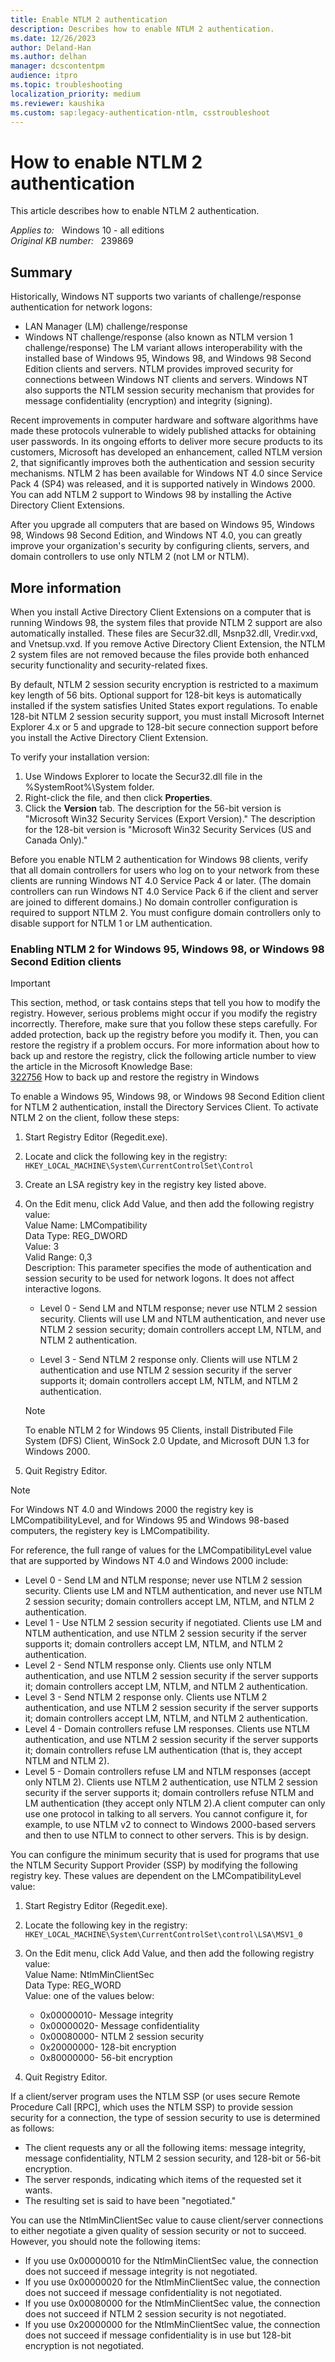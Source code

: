 ```yaml
---
title: Enable NTLM 2 authentication
description: Describes how to enable NTLM 2 authentication.
ms.date: 12/26/2023
author: Deland-Han
ms.author: delhan
manager: dcscontentpm
audience: itpro
ms.topic: troubleshooting
localization_priority: medium
ms.reviewer: kaushika
ms.custom: sap:legacy-authentication-ntlm, csstroubleshoot
---
```

# How to enable NTLM 2 authentication  

This article describes how to enable NTLM 2 authentication.

_Applies to:_ &nbsp; Windows 10 - all editions  
_Original KB number:_ &nbsp; 239869

## Summary

Historically, Windows NT supports two variants of challenge/response authentication for network logons:

- LAN Manager (LM) challenge/response
- Windows NT challenge/response (also known as NTLM version 1 challenge/response) The LM variant allows interoperability with the installed base of Windows 95, Windows 98, and Windows 98 Second Edition clients and servers. NTLM provides improved security for connections between Windows NT clients and servers. Windows NT also supports the NTLM session security mechanism that provides for message confidentiality (encryption) and integrity (signing).

Recent improvements in computer hardware and software algorithms have made these protocols vulnerable to widely published attacks for obtaining user passwords. In its ongoing efforts to deliver more secure products to its customers, Microsoft has developed an enhancement, called NTLM version 2, that significantly improves both the authentication and session security mechanisms. NTLM 2 has been available for Windows NT 4.0 since Service Pack 4 (SP4) was released, and it is supported natively in Windows 2000. You can add NTLM 2 support to Windows 98 by installing the Active Directory Client Extensions.

After you upgrade all computers that are based on Windows 95, Windows 98, Windows 98 Second Edition, and Windows NT 4.0, you can greatly improve your organization's security by configuring clients, servers, and domain controllers to use only NTLM 2 (not LM or NTLM).

## More information

When you install Active Directory Client Extensions on a computer that is running Windows 98, the system files that provide NTLM 2 support are also automatically installed. These files are Secur32.dll, Msnp32.dll, Vredir.vxd, and Vnetsup.vxd. If you remove Active Directory Client Extension, the NTLM 2 system files are not removed because the files provide both enhanced security functionality and security-related fixes.

By default, NTLM 2 session security encryption is restricted to a maximum key length of 56 bits. Optional support for 128-bit keys is automatically installed if the system satisfies United States export regulations. To enable 128-bit NTLM 2 session security support, you must install Microsoft Internet Explorer 4.x or 5 and upgrade to 128-bit secure connection support before you install the Active Directory Client Extension.

To verify your installation version:

1. Use Windows Explorer to locate the Secur32.dll file in the %SystemRoot%\System folder.
2. Right-click the file, and then click **Properties**.
3. Click the **Version** tab. The description for the 56-bit version is "Microsoft Win32 Security Services (Export Version)." The description for the 128-bit version is "Microsoft Win32 Security Services (US and Canada Only)."  

Before you enable NTLM 2 authentication for Windows 98 clients, verify that all domain controllers for users who log on to your network from these clients are running Windows NT 4.0 Service Pack 4 or later. (The domain controllers can run Windows NT 4.0 Service Pack 6 if the client and server are joined to different domains.) No domain controller configuration is required to support NTLM 2. You must configure domain controllers only to disable support for NTLM 1 or LM authentication.  

### Enabling NTLM 2 for Windows 95, Windows 98, or Windows 98 Second Edition clients

> [!IMPORTANT]
> This section, method, or task contains steps that tell you how to modify the registry. However, serious problems might occur if you modify the registry incorrectly. Therefore, make sure that you follow these steps carefully. For added protection, back up the registry before you modify it. Then, you can restore the registry if a problem occurs. For more information about how to back up and restore the registry, click the following article number to view the article in the Microsoft Knowledge Base:  
[322756](https://support.microsoft.com/help/322756) How to back up and restore the registry in Windows  

To enable a Windows 95, Windows 98, or Windows 98 Second Edition client for NTLM 2 authentication, install the Directory Services Client. To activate NTLM 2 on the client, follow these steps:

1. Start Registry Editor (Regedit.exe).
2. Locate and click the following key in the registry: `HKEY_LOCAL_MACHINE\System\CurrentControlSet\Control`

3. Create an LSA registry key in the registry key listed above.
4. On the Edit menu, click Add Value, and then add the following registry value:  
    Value Name: LMCompatibility  
    Data Type: REG_DWORD  
    Value: 3  
    Valid Range: 0,3  
    Description: This parameter specifies the mode of authentication and session security to be used for network logons. It does not affect interactive logons.  

      - Level 0 - Send LM and NTLM response; never use NTLM 2 session security. Clients will use LM and NTLM authentication, and never use NTLM 2 session security; domain controllers accept LM, NTLM, and NTLM 2 authentication.  

      - Level 3 - Send NTLM 2 response only. Clients will use NTLM 2 authentication and use NTLM 2 session security if the server supports it; domain controllers accept LM, NTLM, and NTLM 2 authentication.  
   > [!NOTE]
   > To enable NTLM 2 for Windows 95 Clients, install Distributed File System (DFS) Client, WinSock 2.0 Update, and Microsoft DUN 1.3 for Windows 2000.

5. Quit Registry Editor.  

> [!NOTE]
> For Windows NT 4.0 and Windows 2000 the registry key is LMCompatibilityLevel, and for Windows 95 and Windows 98-based computers, the registery key is LMCompatibility.

For reference, the full range of values for the LMCompatibilityLevel value that are supported by Windows NT 4.0 and Windows 2000 include:

- Level 0 - Send LM and NTLM response; never use NTLM 2 session security. Clients use LM and NTLM authentication, and never use NTLM 2 session security; domain controllers accept LM, NTLM, and NTLM 2 authentication.
- Level 1 - Use NTLM 2 session security if negotiated. Clients use LM and NTLM authentication, and use NTLM 2 session security if the server supports it; domain controllers accept LM, NTLM, and NTLM 2 authentication.
- Level 2 - Send NTLM response only. Clients use only NTLM authentication, and use NTLM 2 session security if the server supports it; domain controllers accept LM, NTLM, and NTLM 2 authentication.
- Level 3 - Send NTLM 2 response only. Clients use NTLM 2 authentication, and use NTLM 2 session security if the server supports it; domain controllers accept LM, NTLM, and NTLM 2 authentication.
- Level 4 - Domain controllers refuse LM responses. Clients use NTLM authentication, and use NTLM 2 session security if the server supports it; domain controllers refuse LM authentication (that is, they accept NTLM and NTLM 2).
- Level 5 - Domain controllers refuse LM and NTLM responses (accept only NTLM 2). Clients use NTLM 2 authentication, use NTLM 2 session security if the server supports it; domain controllers refuse NTLM and LM authentication (they accept only NTLM 2).A client computer can only use one protocol in talking to all servers. You cannot configure it, for example, to use NTLM v2 to connect to Windows 2000-based servers and then to use NTLM to connect to other servers. This is by design.

You can configure the minimum security that is used for programs that use the NTLM Security Support Provider (SSP) by modifying the following registry key. These values are dependent on the LMCompatibilityLevel value:

1. Start Registry Editor (Regedit.exe).
2. Locate the following key in the registry: `HKEY_LOCAL_MACHINE\System\CurrentControlSet\control\LSA\MSV1_0`

3. On the Edit menu, click Add Value, and then add the following registry value:  
    Value Name: NtlmMinClientSec  
    Data Type: REG_WORD  
    Value: one of the values below:  

    - 0x00000010- Message integrity
    - 0x00000020- Message confidentiality
    - 0x00080000- NTLM 2 session security
    - 0x20000000- 128-bit encryption
    - 0x80000000- 56-bit encryption

4. Quit Registry Editor.  

If a client/server program uses the NTLM SSP (or uses secure Remote Procedure Call [RPC], which uses the NTLM SSP) to provide session security for a connection, the type of session security to use is determined as follows:

- The client requests any or all the following items: message integrity, message confidentiality, NTLM 2 session security, and 128-bit or 56-bit encryption.
- The server responds, indicating which items of the requested set it wants.
- The resulting set is said to have been "negotiated."  

You can use the NtlmMinClientSec value to cause client/server connections to either negotiate a given quality of session security or not to succeed. However, you should note the following items:

- If you use 0x00000010 for the NtlmMinClientSec value, the connection does not succeed if message integrity is not negotiated.
- If you use 0x00000020 for the NtlmMinClientSec value, the connection does not succeed if message confidentiality is not negotiated.
- If you use 0x00080000 for the NtlmMinClientSec value, the connection does not succeed if NTLM 2 session security is not negotiated.
- If you use 0x20000000 for the NtlmMinClientSec value, the connection does not succeed if message confidentiality is in use but 128-bit encryption is not negotiated.
